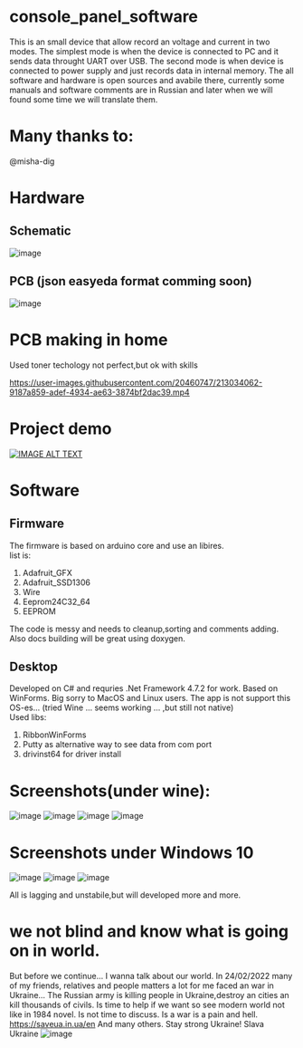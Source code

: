# console_panel_software

This is an small device that allow record an voltage and current in two modes. The simplest mode is when the device is connected to PC and it sends data throught UART over USB. 
The second mode is when device is connected to power supply and just records data in internal memory.
The all software and hardware is open sources and avabile there, currently some manuals and software comments are in Russian and later when we will found some time we will translate them.


# Many thanks to:
@misha-dig

# Hardware 
## Schematic
![image](https://user-images.githubusercontent.com/20460747/213035296-5e5684d8-6052-43a9-aa34-5787aac51af1.png)
##  PCB (json easyeda format comming soon)
![image](https://user-images.githubusercontent.com/20460747/213035432-a12f778e-9b6c-4ddc-8d29-43024db2b69e.png)


# PCB making in home
Used toner techology not perfect,but ok with skills


https://user-images.githubusercontent.com/20460747/213034062-9187a859-adef-4934-ae63-3874bf2dac39.mp4




# Project demo 
<a href="https://www.youtube.com/watch?v=LSznjLQJUaE"><img src="https://img.youtube.com/vi/LSznjLQJUaE/0.jpg" alt="IMAGE ALT TEXT"></a>




# Software 
## Firmware

The firmware is based on arduino core and use an libires.  
list is:  
1. Adafruit_GFX
2. Adafruit_SSD1306
3. Wire
4. Eeprom24C32_64
5. EEPROM

The code is messy and needs to cleanup,sorting and comments adding. Also docs building will be great using doxygen.


## Desktop
Developed on C# and requries .Net Framework 4.7.2 for work. Based on WinForms. 
Big sorry to MacOS and Linux users. The app is not support this OS-es...  (tried Wine ... seems working ... ,but still not native)  
Used libs: 
1. RibbonWinForms 
2. Putty as alternative way to see data from com port
3. drivinst64 for driver install


# Screenshots(under wine):

![image](https://user-images.githubusercontent.com/20460747/213033275-50029745-ca9d-47a0-a804-3d557caf3678.png)
![image](https://user-images.githubusercontent.com/20460747/213033336-c12f3ade-f977-402f-a9a8-17f290535ae3.png)
![image](https://user-images.githubusercontent.com/20460747/213033353-3ad43fad-018c-4c6a-b69b-43fcacf0130d.png)
![image](https://user-images.githubusercontent.com/20460747/213033380-b30d2f0b-bd7e-4367-8f14-4b14dba43363.png)

# Screenshots under Windows 10
![image](https://user-images.githubusercontent.com/20460747/213033761-9282c3cd-b759-4cac-a0e8-004345bad981.png)
![image](https://user-images.githubusercontent.com/20460747/213033774-fe3f46a7-33e5-4eb2-b12d-922b0416b124.png)
![image](https://user-images.githubusercontent.com/20460747/213033786-c4bbbadc-c628-4dcd-8ce0-65e2542e3932.png)


All is lagging and unstabile,but will developed more and more.


# we not blind and know what is going on in world.
But before we continue... I wanna talk about our world. In 24/02/2022 many of my friends, relatives and people matters a lot for me faced an war in Ukraine... The Russian army is killing people in Ukraine,destroy an cities an kill thousands of civils. Is time to help if we want so see modern world not like in 1984 novel. Is not time to discuss. Is a war is a pain and hell. https://saveua.in.ua/en And many others. Stay strong Ukraine!
Slava Ukraine 
![image](https://user-images.githubusercontent.com/20460747/213034959-b67f63b0-8f67-4185-a834-af61877c1d99.png)




